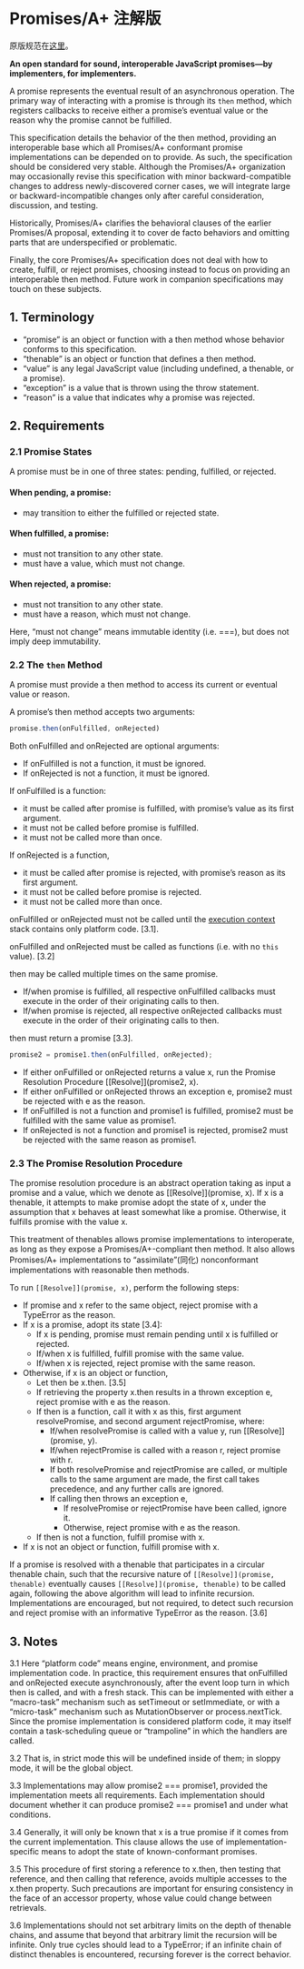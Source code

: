 # Promises/A+ 注解版

原版规范在[这里](https://promisesaplus.com/)。

**An open standard for sound, interoperable JavaScript promises—by implementers, for implementers.**

A promise represents the eventual result of an asynchronous operation. The primary way of interacting with a promise is through its `then` method, which registers callbacks to receive either a promise’s eventual value or the reason why the promise cannot be fulfilled.

This specification details the behavior of the then method, providing an interoperable base which all Promises/A+ conformant promise implementations can be depended on to provide. As such, the specification should be considered very stable. Although the Promises/A+ organization may occasionally revise this specification with minor backward-compatible changes to address newly-discovered corner cases, we will integrate large or backward-incompatible changes only after careful consideration, discussion, and testing.

Historically, Promises/A+ clarifies the behavioral clauses of the earlier Promises/A proposal, extending it to cover de facto behaviors and omitting parts that are underspecified or problematic.

Finally, the core Promises/A+ specification does not deal with how to create, fulfill, or reject promises, choosing instead to focus on providing an interoperable then method. Future work in companion specifications may touch on these subjects.

## 1. Terminology

- “promise” is an object or function with a then method whose behavior conforms to this specification.
- “thenable” is an object or function that defines a then method.
- “value” is any legal JavaScript value (including undefined, a thenable, or a promise).
- “exception” is a value that is thrown using the throw statement.
- “reason” is a value that indicates why a promise was rejected.

## 2. Requirements

### 2.1 Promise States

A promise must be in one of three states: pending, fulfilled, or rejected.

#### When pending, a promise:
- may transition to either the fulfilled or rejected state.
#### When fulfilled, a promise:
- must not transition to any other state.
- must have a value, which must not change.
#### When rejected, a promise:
- must not transition to any other state.
- must have a reason, which must not change.

Here, “must not change” means immutable identity (i.e. ===), but does not imply deep immutability.

### 2.2 The `then` Method

A promise must provide a then method to access its current or eventual value or reason.

A promise’s then method accepts two arguments:

```js
promise.then(onFulfilled, onRejected)
```

Both onFulfilled and onRejected are optional arguments:
- If onFulfilled is not a function, it must be ignored.
- If onRejected is not a function, it must be ignored.

If onFulfilled is a function:
- it must be called after promise is fulfilled, with promise’s value as its first argument.
- it must not be called before promise is fulfilled.
- it must not be called more than once.

If onRejected is a function,
- it must be called after promise is rejected, with promise’s reason as its first argument.
- it must not be called before promise is rejected.
- it must not be called more than once.

onFulfilled or onRejected must not be called until the [execution context](https://es5.github.io/#x10.3) stack contains only platform code. [3.1].

onFulfilled and onRejected must be called as functions (i.e. with no `this` value). [3.2]

then may be called multiple times on the same promise.
- If/when promise is fulfilled, all respective onFulfilled callbacks must execute in the order of their originating calls to then.
- If/when promise is rejected, all respective onRejected callbacks must execute in the order of their originating calls to then.

then must return a promise [3.3].

```js
promise2 = promise1.then(onFulfilled, onRejected);
```

- If either onFulfilled or onRejected returns a value x, run the Promise Resolution Procedure [[Resolve]](promise2, x).
- If either onFulfilled or onRejected throws an exception e, promise2 must be rejected with e as the reason.
- If onFulfilled is not a function and promise1 is fulfilled, promise2 must be fulfilled with the same value as promise1.
- If onRejected is not a function and promise1 is rejected, promise2 must be rejected with the same reason as promise1.

### 2.3 The Promise Resolution Procedure

The promise resolution procedure is an abstract operation taking as input a promise and a value, which we denote as [[Resolve]](promise, x). If x is a thenable, it attempts to make promise adopt the state of x, under the assumption that x behaves at least somewhat like a promise. Otherwise, it fulfills promise with the value x.

This treatment of thenables allows promise implementations to interoperate, as long as they expose a Promises/A+-compliant then method. It also allows Promises/A+ implementations to “assimilate”(同化) nonconformant implementations with reasonable then methods.

To run `[[Resolve]](promise, x)`, perform the following steps:

- If promise and x refer to the same object, reject promise with a TypeError as the reason.
- If x is a promise, adopt its state [3.4]:
    - If x is pending, promise must remain pending until x is fulfilled or rejected.
    - If/when x is fulfilled, fulfill promise with the same value.
    - If/when x is rejected, reject promise with the same reason.
- Otherwise, if x is an object or function,
    - Let then be x.then. [3.5]
    - If retrieving the property x.then results in a thrown exception e, reject promise with e as the reason.
    - If then is a function, call it with x as this, first argument resolvePromise, and second argument rejectPromise, where:
        - If/when resolvePromise is called with a value y, run [[Resolve]](promise, y).
        - If/when rejectPromise is called with a reason r, reject promise with r.
        - If both resolvePromise and rejectPromise are called, or multiple calls to the same argument are made, the first call takes precedence, and any further calls are ignored.
        - If calling then throws an exception e,
            - If resolvePromise or rejectPromise have been called, ignore it.
            - Otherwise, reject promise with e as the reason.
    - If then is not a function, fulfill promise with x.
- If x is not an object or function, fulfill promise with x.

If a promise is resolved with a thenable that participates in a circular thenable chain, such that the recursive nature of `[[Resolve]](promise, thenable)` eventually causes `[[Resolve]](promise, thenable)` to be called again, following the above algorithm will lead to infinite recursion. Implementations are encouraged, but not required, to detect such recursion and reject promise with an informative TypeError as the reason. [3.6]

## 3. Notes

3.1 Here “platform code” means engine, environment, and promise implementation code. In practice, this requirement ensures that onFulfilled and onRejected execute asynchronously, after the event loop turn in which then is called, and with a fresh stack. This can be implemented with either a “macro-task” mechanism such as setTimeout or setImmediate, or with a “micro-task” mechanism such as MutationObserver or process.nextTick. Since the promise implementation is considered platform code, it may itself contain a task-scheduling queue or “trampoline” in which the handlers are called.

3.2 That is, in strict mode this will be undefined inside of them; in sloppy mode, it will be the global object.

3.3 Implementations may allow promise2 === promise1, provided the implementation meets all requirements. Each implementation should document whether it can produce promise2 === promise1 and under what conditions.

3.4 Generally, it will only be known that x is a true promise if it comes from the current implementation. This clause allows the use of implementation-specific means to adopt the state of known-conformant promises.

3.5 This procedure of first storing a reference to x.then, then testing that reference, and then calling that reference, avoids multiple accesses to the x.then property. Such precautions are important for ensuring consistency in the face of an accessor property, whose value could change between retrievals.

3.6 Implementations should not set arbitrary limits on the depth of thenable chains, and assume that beyond that arbitrary limit the recursion will be infinite. Only true cycles should lead to a TypeError; if an infinite chain of distinct thenables is encountered, recursing forever is the correct behavior.  